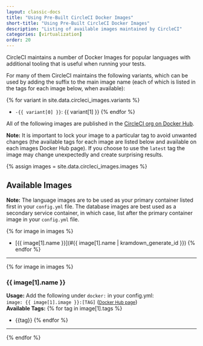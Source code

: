 ```yaml
---
layout: classic-docs
title: "Using Pre-Built CircleCI Docker Images"
short-title: "Using Pre-Built CircleCI Docker Images"
description: "Listing of available images maintained by CircleCI"
categories: [virtualization]
order: 20
---
```


CircleCI maintains a number of Docker Images for popular languages with additional tooling that is useful when running your tests. 

For many of them CircleCI maintains the following variants, which can be used by adding the suffix to the main image name (each of which is listed in the tags for each image below, when available):

{% for variant in site.data.circleci_images.variants %}
* `-{{ variant[0] }}`: {{ variant[1] }}
{% endfor %}

All of the following images are published in the [CircleCI org on Docker Hub](https://hub.docker.com/r/circleci/). 

**Note:** It is important to lock your image to a particular tag to avoid unwanted changes (the available tags for each image are listed below and available on each images Docker Hub page). If you choose to use the `latest` tag the image may change unexpectedly and create surprising results.

<!-- TODO: Sort this -->
{% assign images = site.data.circleci_images.images %}




## Available Images

**Note:** The language images are to be used as your primary container listed first in your `config.yml` file. The database images are best used as a secondary service container, in which case, list after the primary container image in your `config.yml` file.

{% for image in images %}
* [{{ image[1].name }}](#{{ image[1].name | kramdown_generate_id }})
{% endfor %}

<hr>

{% for image in images %}
### {{ image[1].name }} 
**Usage:** Add the following under `docker:` in your config.yml:  
`image: {{ image[1].image }}:[TAG]`  (<small>[Docker Hub page]({{image[1].info-url}})</small>)  
**Available Tags:**
{% for tag in image[1].tags %}
* {{tag}}
{% endfor %}
<hr>
{% endfor %}
 


